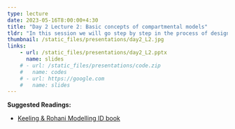 ```yaml
---
type: lecture
date: 2023-05-16T8:00:00+4:30
title: "Day 2 Lecture 2: Basic concepts of compartmental models"
tldr: "In this session we will go step by step in the process of designing a compartmental model. We will apply concepts of probability, proportions, hazard rates and competing hazards. We will also discuss alternatives for capturing disease events and interventions."
thumbnail: /static_files/presentations/day2_L2.jpg
links: 
    - url: /static_files/presentations/day2_L2.pptx
      name: slides
    # - url: /static_files/presentations/code.zip
    #   name: codes
    # - url: https://google.com
    #   name: slides
---
```

**Suggested Readings:**
- [Keeling & Rohani Modelling ID book](http://www.modelinginfectiousdiseases.org/)


